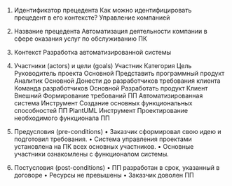 1.	Идентификатор прецедента
Как можно идентифицировать прецедент в его контексте?
Управление компанией
2.	Название прецедента
Автоматизация деятельности компании в сфере оказания услуг по обслуживанию ПК 
3.	Контекст 
Разработка автоматизированной системы
4.	Участники (actors) и цели (goals)
Участник	Категория	Цель
Руководитель проекта	Основной	Представить программный продукт
Аналитик	Основной	Донести до разработчиков требования клиента
Команда разработчиков	Основной	Разработать продукт
Клиент	Внешний	Формирование требований ПП
Автоматизированная система	Инструмент	Создание основных функциональных способностей ПП
PlantUML	Инструмент	Проектирование необходимого функционала ПП

5.	Предусловия (pre-conditions)
•	Заказчик сформировал свою идею и подготовил требования.
•	Система управления проектами установлена на ПК всех основных участников.
•	Основные участники ознакомлены с функционалом системы.
   6. Постусловия (post-conditions)
•	ПП разработан в срок, указанный в договоре 
•	Ресурсы не превышены
•	Заказчик доволен ПП
